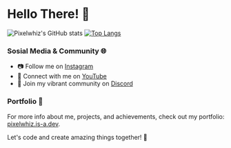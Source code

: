 # Hello There! 👋

![Pixelwhiz's GitHub stats](https://github-readme-stats.vercel.app/api?username=pixelwhiz&show_icons=true&theme=dark#gh-dark-mode-only)
[![Top Langs](https://github-readme-stats.vercel.app/api/top-langs/?username=pixelwhiz&layout=compact&theme=dark#gh-dark-mode-only)](https://github.com/pixelwhiz/github-readme-stats)

### Sosial Media & Community 🌐

- 📷 Follow me on [Instagram](https://instagram.com/mdafftfa)
- 🎥 Connect with me on [YouTube](https://youtube.com/@pixelwhiz01)
- 💬 Join my vibrant community on [Discord](https://discord.io/pixelwhiz)

### Portfolio 🌟

For more info about me, projects, and achievements, check out my portfolio: [pixelwhiz.is-a.dev](https://pixelwhiz.is-a.dev).

Let's code and create amazing things together! 🚀
